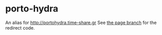 # porto-hydra
An alias for http://portohydra.time-share.gr
See [the page branch](https://github.com/time-share/porto-hydra/tree/gh-pages) for the redirect code.
